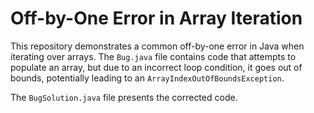 # Off-by-One Error in Array Iteration

This repository demonstrates a common off-by-one error in Java when iterating over arrays.  The `Bug.java` file contains code that attempts to populate an array, but due to an incorrect loop condition, it goes out of bounds, potentially leading to an `ArrayIndexOutOfBoundsException`.

The `BugSolution.java` file presents the corrected code.